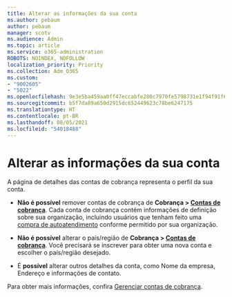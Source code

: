 ```yaml
---
title: Alterar as informações da sua conta
ms.author: pebaum
author: pebaum
manager: scotv
ms.audience: Admin
ms.topic: article
ms.service: o365-administration
ROBOTS: NOINDEX, NOFOLLOW
localization_priority: Priority
ms.collection: Adm_O365
ms.custom:
- "9002605"
- "5022"
ms.openlocfilehash: 9e3e5ba459aa0ff47eccabfe200c7970fe5798731e1f94f91f6f9b059b74ffde
ms.sourcegitcommit: b5f7da89a650d2915dc652449623c78be6247175
ms.translationtype: HT
ms.contentlocale: pt-BR
ms.lasthandoff: 08/05/2021
ms.locfileid: "54018488"
---
```

# <a name="change-billing-account-information"></a>Alterar as informações da sua conta

A página de detalhes das contas de cobrança representa o perfil da sua conta.

- **Não é possível** remover contas de cobrança de **Cobrança > [Contas de cobrança](https://go.microsoft.com/fwlink/p/?linkid=2084771)**. Cada conta de cobrança contém informações de definição sobre sua organização, incluindo usuários que tenham feito uma [compra de autoatendimento](https://docs.microsoft.com/microsoft-365/commerce/subscriptions/manage-self-service-purchases-admins) conforme permitido por sua organização. 

- **Não é possível** alterar o país/região de **Cobrança > [Contas de cobrança](https://go.microsoft.com/fwlink/p/?linkid=2084771)**. Você precisará se inscrever para obter uma nova conta e escolher o país/região desejado. 

- É **possível** alterar outros detalhes da conta, como Nome da empresa, Endereço e informações de contato. 

Para obter mais informações, confira [Gerenciar contas de cobrança](https://docs.microsoft.com/microsoft-365/commerce/manage-billing-accounts). 
